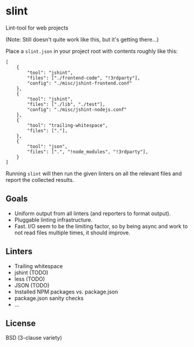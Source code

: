 slint
=====

Lint-tool for web projects

(Note: Still doesn't quite work like this, but it's getting there...)

Place a `slint.json` in your project root with contents roughly like this:

    [
        {
            "tool": "jshint",
            "files": ["./frontend-code", "!3rdparty"],
            "config": "./misc/jshint-frontend.conf"
        },
        {
            "tool": "jshint",
            "files": ["./lib", "./test"],
            "config": "./misc/jshint-nodejs.conf"
        },
        {
            "tool": "trailing-whitespace",
            "files": ["."],
        },
        {
            "tool": "json",
            "files": [".", "!node_modules", "!3rdparty"],
        }
    ]

Running `slint` will then run the given linters on all the relevant files and
report the collected results.

Goals
-----

 * Uniform output from all linters (and reporters to format output).
 * Pluggable linting infrastructure.
 * Fast. I/O seem to be the limiting factor, so by being async and work to not
   read files multiple times, it should improve.

Linters
-------

 * Trailing whitespace
 * jshint (TODO)
 * less (TODO)
 * JSON (TODO)
 * Installed NPM packages vs. package.json
 * package.json sanity checks
 * ...

License
-------

BSD (3-clause variety)
